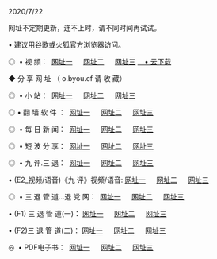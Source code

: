 <p>2020/7/22
<p>网址不定期更新，连不上时，请不同时间再试试。
<p>• 建议用谷歌或火狐官方浏览器访问。
<p>◎  • 视 频： 
<a href="http://mrx.proyectolanuevatierra.com/s/" target="_blank">网址一</a> 　 
<a href="http://mix.proyectolanuevatierra.com/s/" target="_blank">网址二</a> 　 
<a href="http://mox.proyectolanuevatierra.com/tv.html" target="_blank">网址三</a>  
<a href="https://disk.yandex.ru/d/wIUK0uxc3Gk4Ng" target="_blank">　• 云下载 </a></p>

<p> ◆ 分 享 网 址 （ o.byou.cf 请 收 藏） </p>
<p>◎   •  小 站：  
<a href="http://mrx.proyectolanuevatierra.com/f.html" target="_blank">网址一</a> 　 
<a href="http://mix.proyectolanuevatierra.com/h.html" target="_blank">网址二</a> 　 
<a href="http://mox.proyectolanuevatierra.com/k/" target="_blank">网址三</a></p>
<p>◎  • 翻 墙 软 件 ：  
<a href="http://mrx.proyectolanuevatierra.com/ff/" target="_blank">网址一</a> 　 
<a href="http://mix.proyectolanuevatierra.com/s/read/a1_nd.html" target="_blank">网址二</a> 　 
<a href="http://mox.proyectolanuevatierra.com/ff/index.html" target="_blank">网址三</a></p>
<p>◎   • 每 日 新 闻：  
<a href="http://mrx.proyectolanuevatierra.com/day/" target="_blank">网址一</a> 　 
<a href="http://mix.proyectolanuevatierra.com/day/" target="_blank">网址二</a> 　 
<a href="http://mix.proyectolanuevatierra.com/day/index.html" target="_blank">网址三</a></p>
<p>◎   • 短 波 分 享：  
<a href="http://mrx.proyectolanuevatierra.com/h/" target="_blank">网址一</a> 　 
<a href="http://mix.proyectolanuevatierra.com/h/" target="_blank">网址二</a> 　 
<a href="http://mox.proyectolanuevatierra.com/h/index.html" target="_blank">网址三</a></p>
<p>◎   • 九 评.三 退：  
<a href="http://mrx.proyectolanuevatierra.com/t/" target="_blank">网址一</a> 　 
<a href="http://mix.proyectolanuevatierra.com/v2/index.html" target="_blank">网址二</a> 　 
<a href="http://mox.proyectolanuevatierra.com/tt/index.html" target="_blank">网址三</a> 　</p>
<p>  • (E2_视频/语音)《九 评》视频/语音: 
<a href="http://mix.proyectolanuevatierra.com/7738.html" target="_blank">网址一</a> 　 
<a href="http://mrx.proyectolanuevatierra.com/7614.html" target="_blank">网址二</a> 　 
<a href="http://mox.proyectolanuevatierra.com/7633.html" target="_blank">网址三</a></p>
<p>◎   • 三 退 管 道...退 党 网：  
<a href="http://mrx.proyectolanuevatierra.com/go/td1.html" target="_blank">网址一</a> 　 
<a href="http://mix.proyectolanuevatierra.com/go/td2.html" target="_blank">网址二</a> 　 
<a href="http://mox.proyectolanuevatierra.com/go/td3.html" target="_blank">网址三</a></p>
<p>  • (F1) 三 退 管 道(一)： 
<a href="http://mrx.proyectolanuevatierra.com/dd/" target="_blank">网址一</a> 　 
<a href="http://mix.proyectolanuevatierra.com/s/read/a1_tdx.html" target="_blank">网址二</a> 　 
<a href="http://mox.proyectolanuevatierra.com/dd/" target="_blank">网址三</a></p>
<p>  • (F2)三 退 管 道(二)： 
<a href="http://mix.proyectolanuevatierra.com/d/" target="_blank">网址一</a> 　 
<a href="http://mrx.proyectolanuevatierra.com/d/index.html" target="_blank">网址二</a> 　 
<a href="http://mox.proyectolanuevatierra.com/d/" target="_blank">网址三</a></p>
<p>◎   • PDF电子书：  
<a href="http://mrx.proyectolanuevatierra.com/p/" target="_blank">网址一</a> 　 
<a href="http://mix.proyectolanuevatierra.com/p/index.html" target="_blank">网址二</a> 　 
<a href="http://mox.proyectolanuevatierra.com/p/" target="_blank">网址三</a></p>
